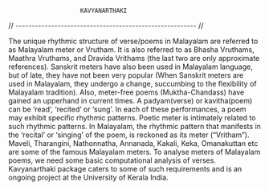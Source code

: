                         KAVYANARTHAKI
// -------------------------------------------------------- //

The unique rhythmic structure of verse/poems in Malayalam are referred to as Malayalam meter or Vrutham. It is also referred to as Bhasha Vruthams, Maathra Vruthams, and Dravida Vrithams (the last two are  only approximate references).  Sanskrit meters have also been used in Malayalam language, but of late, they have not been very popular (When Sanskrit meters are used in Malayalam, they undergo a change, succumbing to the flexibility of Malayalam tradition). Also, meter-free poems (Muktha-Chandass) have gained an upperhand in current times.  A padyam(verse) or kavitha(poem) can be ‘read’, ‘recited’ or ‘sung’. In each of these performances, a poem may exhibit specific rhythmic patterns. Poetic meter is intimately related to such rhythmic patterns.  In Malayalam, the rhythmic pattern that manifests in the ‘recital’ or ‘singing’ of the poem, is reckoned as its meter (“Vritham”). Maveli, Tharangini, Nathonnatha, Annanada, Kakali, Keka, Omanakuttan etc are some of the famous Malayalam meters. To analyse meters of Malayalam poems, we need some basic computational analysis of verses. Kavyanarthaki package caters to some of such requirements and is an ongoing project at the University of Kerala India. 
